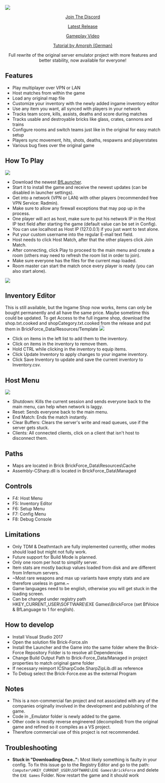 ![](https://i.imgur.com/fThs88a.png)

[<p align="center">Join The Discord</p>](https://discord.gg/qktjAYsKwH)
[<p align="center">Latest Release</p>](https://github.com/Brick-Force-Aurora/Brick-Force/releases/latest)

[<p align="center">Gameplay Video</p>](https://www.youtube.com/watch?v=mslPRyCIKgo)

[<p align="center">Tutorial by Amorph (German)</p>](https://www.youtube.com/watch?v=OuJ-qxDsTrA)

<p align="center">Full rewrite of the original server emulator project with more features and better stability, now available for everyone!</p>

## Features
- Play multiplayer over VPN or LAN
- Host matches from within the game
- Load any original map file
- Customize your inventory with the newly added ingame inventory editor
- Use any item you want, all synced with players in your network
- Tracks team score, kills, assists, deaths and score during matches
- Tracks usable and destroyable bricks like glass, crates, cannons and trains
- Configure rooms and switch teams just like in the original for easy match setup
- Players sync movement, hits, shots, deaths, respawns and playerstates
- Various bug fixes over the original game

## How To Play
![](https://i.imgur.com/OUqQ5dR.png)

- Download the newest [BfLauncher](https://github.com/Brick-Force-Aurora/Launcher/releases).
- Start it to install the game and receive the newest updates (can be disabled in launcher settings).
- Get into a network (VPN or LAN) with other players (recommended free VPN Service: Radmin).
- Make sure to allow any firewall exceptions that may pop up in the process.
- One player will act as host, make sure to put his network IP in the Host IP text field after starting the game (default value can be set in Config).
- You can use localhost as Host IP (127.0.0.1) if you just want to test alone.
- Put your custom username into the regular E-mail text field.
- Host needs to click Host Match, after that the other players click Join Match.
- After connecting, click Play to proceed to the main menu and create a room (others may need to refresh the room list in order to join).
- Make sure everyone has the files for the current map loaded.
- Room master can start the match once every player is ready (you can also start alone).


![](https://i.imgur.com/6ncbt4O.png)

## Inventory Editor
This is still available, but the Ingame Shop now works, items can only be bought permanently and all have the same price. Maybe sometime this could be updated.
To get Access to the full ingame shop, download the shop.txt.cooked and shopCategory.txt.cooked from the release and put them in BrickForce_Data/Resources/Template
![](https://i.imgur.com/teJ36Lz.png)

- Click on items in the left list to add them to the inventory.
- Click on items in the inventory to remove them.
- Hold CTRL while clicking in the inventory to equip items.
- Click Update Inventory to apply changes to your ingame inventory.
- Click Save Inventory to update and save the current inventory to Inventory.csv.

## Host Menu
![](https://i.imgur.com/zg6pEny.png)

- Shutdown: Kills the current session and sends everyone back to the main menu, can help when network is laggy.
- Reset: Sends everyone back to the main menu.
- End Match: Ends the match instantly.
- Clear Buffers: Clears the server's write and read queues, use if the server gets stuck.
- Clients: All connected clients, click on a client that isn't host to disconnect them.

## Paths
- Maps are located in Brick BrickForce_Data\Resources\Cache
- Assembly-CSharp.dll is located in BrickForce_Data\Managed

## Controls
- F4: Host Menu
- F5: Inventory Editor
- F6: Setup Menu
- F7: Config Menu
- F8: Debug Console

## Limitations
- Only TDM & Deathmtach are fully implemented currently, other modes should load but might not fully work.
- Future support for Build Mode is planned.
- Only one room per host to simplify server.
- Item stats are mostly backup values loaded from disk and are different from Infernum servers.
- ~Most rare weapons and max up variants have empty stats and are therefore useless in game.~
- Game languages need to be english, otherwise you will get stuck in the loading screen.
- Can be changed under registry path HKEY_CURRENT_USER\SOFTWARE\EXE Games\BrickForce (set BfVoice & BfLanguage to 1 for english).

## How to develop
- Install Visual Studio 2017
- Open the solution file Brick-Force.sln
- Install the Launcher and the Game into the same folder where the Brick-Force Repository Folder is to resolve all Dependencies
- Change Build Output Path to Brick-Force_Data/Managed in project properties to match original game folder
- If necessary reimport ICSharpCode.SharpZipLib.dll as reference
- To Debug select the Brick-Force.exe as the external Program

## Notes
- This is a non-commercial fan project and not associated with any of the companies originally involved in the development and publishing of the game.
- Code in _Emulator folder is newly added to the game.
- Other code is mostly reverse engineered (decompiled) from the original game and refined so it compiles as a VS project.
- Therefore commercial use of this project is not recommended.

## Troubleshooting

- **Stuck in "Downloading Once..":** Most likely something is faulty in your config. To fix this issue go to the Registry Editor and go to the path: `Computer\HKEY_CURRENT_USER\SOFTWARE\EXE Games\BrickForce` and delete the `EXE Games` Folder. Now restart the game and it should work
